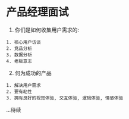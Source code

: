 # 产品经理面试



1. 你们是如何收集用户需求的: 

 ```
1. 核心用户访谈
2. 竞品分析
3. 数据分析
4. 老板意志
 ```



2. 何为成功的产品

```
1. 解决用户需求
2. 要有粘性
3. 拥有良好的视觉体验, 交互体验, 逻辑体验, 情感体验
```



…待续

   

   

   